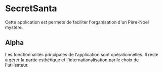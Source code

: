 # SecretSanta
Cette application est permets de faciliter l'organisation d'un Père-Noël mystère.

## Alpha
Les fonctionnalités principales de l'application sont opérationnelles.
Il reste à gérer la partie esthétique et l'internationalisation par le choix de l'utilisateur.
